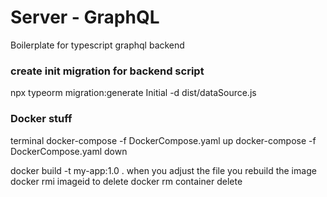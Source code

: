 # Server - GraphQL

Boilerplate for typescript graphql backend

### create init migration for backend script

npx typeorm migration:generate Initial -d dist/dataSource.js

### Docker stuff

terminal
docker-compose -f DockerCompose.yaml up
docker-compose -f DockerCompose.yaml down

docker build -t my-app:1.0 .
when you adjust the file you rebuild the image
docker rmi imageid
to delete
docker rm
container delete
